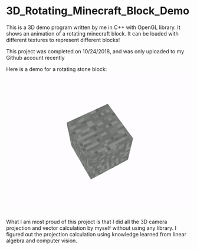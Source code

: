 # 3D_Rotating_Minecraft_Block_Demo
This is a 3D demo program written by me in C++ with OpenGL library. It shows an animation of a rotating minecraft block. It can be loaded with different textures to represent different blocks!  

This project was completed on 10/24/2018, and was only uploaded to my Github account recently 

Here is a demo for a rotating stone block:
![alt text](https://github.com/yymmaa0000/3D_Rotating_Minecraft_Block_Demo/blob/master/demo/demo.gif)

What I am most proud of this project is that I did all the 3D camera projection and vector calculation by myself without using any library.
I figured out the projection calculation using knowledge learned from linear algebra and computer vision.
